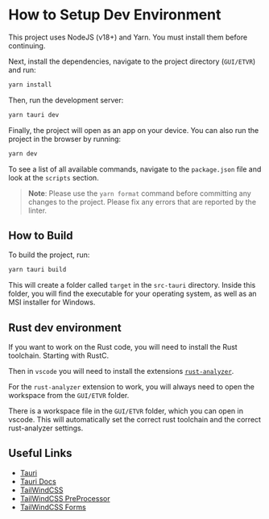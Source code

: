 # How to Setup Dev Environment

This project uses NodeJS (v18+) and Yarn. You must install them before continuing.

Next, install the dependencies, navigate to the project directory (`GUI/ETVR`) and run:

```bash
yarn install
```

Then, run the development server:

```bash
yarn tauri dev
```

Finally, the project will open as an app on your device. You can also run the project in the browser by running:

```bash
yarn dev
```

To see a list of all available commands, navigate to the `package.json` file and look at the `scripts` section.

> **Note**: Please use the `yarn format` command before committing any changes to the project. Please fix any errors that are reported by the linter.

## How to Build

To build the project, run:

```bash
yarn tauri build
```

This will create a folder called `target` in the `src-tauri` directory. Inside this folder, you will find the executable for your operating system, as well as an MSI installer for Windows.

## Rust dev environment

If you want to work on the Rust code, you will need to install the Rust toolchain. Starting with RustC.

Then in `vscode` you will need to install the extensions [`rust-analyzer`](https://rust-analyzer.github.io/manual.html#vs-code).

For the `rust-analyzer` extension to work, you will always need to open the workspace from the `GUI/ETVR` folder.

There is a workspace file in the `GUI/ETVR` folder, which you can open in vscode. This will automatically set the correct rust toolchain and the correct rust-analyzer settings.

## Useful Links

- [Tauri](https://tauri.app/)
- [Tauri Docs](https://tauri.app/v1/guides/)
- [TailWindCSS](https://tailwindcss.com/docs/)
- [TailWindCSS PreProcessor](https://tailwindcss.com/docs/using-with-preprocessors)
- [TailWindCSS Forms](https://github.com/tailwindlabs/tailwindcss-forms#readme)
